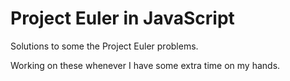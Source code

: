 # Project Euler in JavaScript
Solutions to some the Project Euler problems. 

Working on these whenever I have some extra time on my hands.
